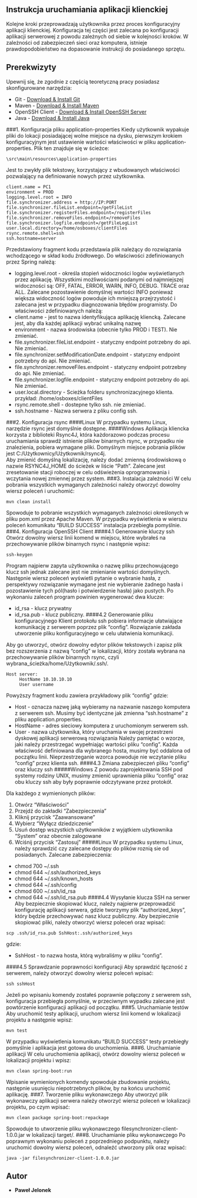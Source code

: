 ##	Instrukcja uruchamiania aplikacji klienckiej
Kolejne kroki przeprowadzają użytkownika przez proces konfiguracyjny aplikacji klienckiej. Konfiguracja tej części
jest zalecana po konfiguracji aplikacji serwerowej z powodu zależnych od siebie w kolejności kroków. 
W zależności od zabezpieczeń sieci oraz komputera, istnieje prawdopodobieństwo na dopasowanie instrukcji do posiadanego 
sprzętu.
## Prerekwizyty
Upewnij się, że zgodnie z częścią teoretyczną pracy posiadasz skonfigurowane narzędzia:
* Git - [Download & Install Git](https://git-scm.com/downloads)
* Maven - [Download & Install Maven](https://maven.apache.org/) 
* OpenSSH Client - [Download & Install OpenSSH Server](https://www.bleepingcomputer.com/news/microsoft/how-to-install-the-built-in-windows-10-openssh-server/)
* Java - [Download & Install Java](https://maven.apache.org/)


###1.	Konfiguracja pliku application-properties
Kiedy użytkownik wypakuje pliki do lokacji posiadającej wolne miejsce na dysku, pierwszym krokiem konfiguracyjnym 
jest ustawienie wartości właściwości w pliku application-properties. Plik ten znajduje się w ścieżce:
```
\src\main\resources\application-properties
```
Jest to zwykły plik tekstowy, korzystający z wbudowanych właściwości pozwalający na definiowanie nowych 
przez użytkownika.
```
client.name = PC1   
environment = PROD   
logging.level.root = INFO   
file.synchronizer.address = http://IP:PORT   
file.synchronizer.fileList.endpoint=/getFileList  
file.synchronizer.registerFiles.endpoint=/registerFiles
file.synchronizer.removeFiles.endpoint=/removeFiles  
file.synchronizer.logfile.endpoint=/getFileLogList  
user.local.directory=/home/osboxes/clientFiles
rsync.remote.shell=ssh  
ssh.hostname=server   
 ```
Przedstawiony fragment kodu przedstawia plik należący do rozwiązania wchodzącego w skład kodu źródłowego.
Do właściwości zdefiniowanych przez Spring należą:
-	logging.level.root - określa stopień widoczności logów wyświetlanych przez aplikację. Wszystkimi możliwościami 
podanymi od najmniejszej widoczności są: OFF, FATAL, ERROR, WARN, INFO, DEBUG. TRACE oraz ALL. Zalecane 
pozostawienie domyślnej wartości INFO ponieważ większa widoczność logów powoduje ich mniejszą przejrzystość i zalecana 
jest w przypadku diagnozowania błędów programisty.
Do właściwości zdefiniowanych należą:
-	client.name - jest to nazwa identyfikująca aplikację kliencką. Zalecane jest, aby dla każdej aplikacji wybrać 
unikalną nazwę
-	environment - nazwa środowiska (obecnie tylko PROD i TEST). Nie zmieniać.
-	file.synchronizer.fileList.endpoint - statyczny endpoint potrzebny do api. Nie zmieniać.
-	file.synchronizer.setModificationDate.endpoint - statyczny endpoint potrzebny do api. Nie zmieniać.
-	file.synchronizer.removeFiles.endpoint - statyczny endpoint potrzebny do api. Nie zmieniać.
-	file.synchronizer.logfile.endpoint - statyczny endpoint potrzebny do api. Nie zmieniać.
-	user.local.directory - Scieżka folderu synchronizacyjnego klienta. przykład: /home/osboxes/clientFiles
-	rsync.remote.shell - dostepne tylko ssh. nie zmieniać.
-	ssh.hostname - Nazwa serwera z pliku config ssh.
 
###2.	Konfiguracja rsync
####Linux
W przypadku systemu Linux, narzędzie rsync jest domyślnie dostępne.
####Windows
Aplikacja kliencka korzysta z biblioteki Rsync4J, która każdorazowo podczas procesu uruchamiania sprawdź istnienie 
plików binarnych rsync, w przypadku nie znalezienia, pobiera wymagane pliki. Domyślnym miejsce pobrania plików 
jest C:/Użytkownicy/Użytkownik/rsync4j.  
Aby zmienić domyślną lokalizację, należy dodać zmienną środowiskową  o nazwie RSYNC4J_HOME do ścieżek w liście “Path”. 
Zalecane  jest zresetowanie stacji roboczej w celu odświeżenia oprogramowania i wczytania nowej zmiennej 
przez system.
###3.	Instalacja zależności
W celu pobrania wszystkich wymaganych zależności należy otworzyć dowolny wiersz poleceń i uruchomić:
 ```
mvn clean install           
 ```                                              
Spowoduje to pobranie wszystkich wymaganych zależności określonych w pliku pom.xml przez Apache Maven. W przypadku 
wyświetlenia w wierszu poleceń komunikatu “BUILD SUCCESS” instalacja przebiegła pomyślnie.
###4.	Konfiguracja OpenSSH Client
####4.1	Generowanie kluczy ssh
Otwórz dowolny wiersz linii komend w miejscu, które wybrałeś na przechowywanie plików binarnych rsync i następnie wpisz:
 ```
ssh-keygen
 ```
Program najpierw zapyta użytkownika o nazwę pliku przechowującego klucz ssh jednak zalecane jest nie zmienianie wartości
 domyślnych. Następnie wiersz poleceń wyświetli pytanie o wybranie hasła, z perspektywy rozwiązanie wymagane jest nie 
 wybieranie żadnego hasła i pozostawienie tych pól(hasło i potwierdzenie hasła) jako pustych. Po wykonaniu zaleceń 
 program powinien wygenerować dwa klucze: 
- id_rsa - klucz prywatny 
- id_rsa.pub - klucz publiczny.
####4.2	Generowanie pliku konfiguracyjnego
Klient protokołu ssh pobiera informacje ułatwiające komunikację z serwerem poprzez plik “config”. Rozwiązanie 
zakłada utworzenie pliku konfiguracyjnego w celu ułatwienia komunikacji.
 
Aby go utworzyć, otwórz dowolny edytor plików tekstowych i zapisz plik bez rozszerzenia z nazwą “config” w lokalizacji,
 który została wybrana na przechowywanie plików binarnych rsync, czyli wybrana_ścieżka/home/Użytkownik/.ssh/.
```
Host server: 
     HostName 10.10.10.10  
     User username
```
Powyższy fragment kodu zawiera przykładowy plik “config” gdzie:
-	Host - oznacza nazwę jaką wybieramy na nazwanie naszego komputera z serwerem ssh. Musimy być identyczne jak 
zmienna “ssh.hostname” z pliku application.properties.
-	HostName - adres sieciowy komputera z uruchomionym serwerem ssh.
-	User - nazwa użytkownika, który uruchamia w swojej przestrzeni dyskowej aplikacji serwerową rozwiązania
Należy pamiętać o wzorze, jaki należy przestrzegać wypełniając wartości pliku “config”. Każda właściwość definiowana 
dla wybranego hosta, musimy być oddalona od początku linii. Nieprzestrzeganie wzorca powoduje nie wczytanie 
pliku “config” przez klienta ssh.
####4.3	Zmiana zabezpieczeń pliku “config” oraz kluczy ssh
#####Windows
Z powodu zaprojektowania SSH pod systemy rodziny UNIX, musimy zmienić uprawnienia pliku “config” oraz obu kluczy ssh 
aby były poprawnie odczytywane przez protokół.

Dla każdego z wymienionych plików:
1.	Otwórz “Właściwości”
2.	Przejdź do zakładki “Zabezpieczenia”
3.	Kliknij przycisk “Zaawansowane”
4.	Wybierz “Wyłącz dziedziczenie”
5.	Usuń dostęp wszystkich użytkowników z wyjątkiem użytkownika “System” oraz obecnie zalogowane
6.	Wciśnij przycisk “Zastosuj”
#####Linux
W przypadku systemu Linux, należy sprawdzić czy zalecane dostępy do plików roznią sie od posiadanych.
Zalecane zabezpieczenia:
 - chmod 700 ~/.ssh
 - chmod 644 ~/.ssh/authorized_keys
 - chmod 644 ~/.ssh/known_hosts
 - chmod 644 ~/.ssh/config
 - chmod 600 ~/.ssh/id_rsa
 - chmod 644 ~/.ssh/id_rsa.pub
####4.4 Wysyłanie klucza SSH na serwer
Aby bezpiecznie skopiować klucz, należy najpierw przeprowadzić konfigurację aplikacji serwera, gdzie tworzymy plik 
“authorized_keys”, który będzie przechowywać nasz klucz publiczny.
Aby bezpiecznie skopiować pliki, należy otworzyć wiersz poleceń oraz wpisać:
```
scp .ssh/id_rsa.pub SshHost:.ssh/authorized_keys
```
gdzie:
 - 	SshHost - to nazwa hosta, którą wybraliśmy w pliku “config”.
 
####4.5 Sprawdzanie poprawności konfiguracji
Aby sprawdzić łączność z serwerem, należy otworzyć dowolny wiersz poleceń wpisać:
```
ssh sshHost
```
Jeżeli po wpisaniu komendy zostałeś poprawnie połączony z serwerem ssh, konfiguracja przebiegła pomyślnie, w przeciwnym 
wypadku zalecane jest powtórzenie konfiguracji aplikacji od początku.
###5.	Uruchamianie testów
Aby uruchomić testy aplikacji, uruchom wiersz linii komend w lokalizacji projektu a następnie wpisz:
```
mvn test  
```
W przypadku wyświetlenia komunikatu “BUILD SUCCESS” testy przebiegły pomyślnie i  aplikacja jest gotowa do uruchomienia.
###6.	Uruchamianie aplikacji
W celu uruchomienia aplikacji, otwórz dowolny wiersz poleceń w lokalizacji projektu i wpisz:
```
mvn clean spring-boot:run  
```
Wpisanie wymienionych komendy spowoduje zbudowanie projektu, następnie usunięciu niepotrzebnych plików, by na końcu uruchomić aplikację.
###7.	Tworzenie pliku wykonawczego
Aby utworzyć plik wykonawczy aplikacji serwera należy otworzyć wiersz poleceń w lokalizacji projektu, po czym wpisać:
```
mvn clean package spring-boot:repackage 
```
Spowoduje to utworzenie pliku wykonawczego filesynchronizer-client-1.0.0.jar w lokalizacji target/.
###8.	Uruchamianie pliku wykonawczego
Po poprawnym wykonaniu poleceń z poprzedniego podpunktu, należy uruchomić dowolny wiersz poleceń, odnaleźć utworzony 
plik oraz wpisać:
```
java -jar filesynchronizer-client-1.0.0.jar
```
## Autor
* **Paweł Jelonek** 

